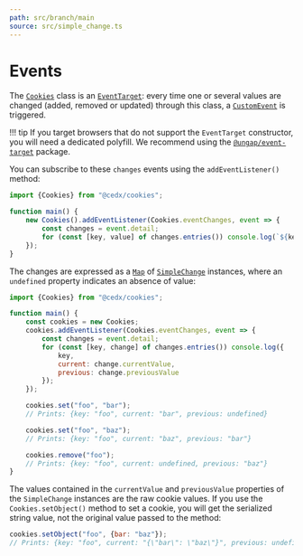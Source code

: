 ```yaml
---
path: src/branch/main
source: src/simple_change.ts
---
```


# Events
The [`Cookies`](api.md) class is an [`EventTarget`](https://developer.mozilla.org/en-US/docs/Web/API/EventTarget): every time one or several values are changed (added, removed or updated) through this class, a [`CustomEvent`](https://developer.mozilla.org/en-US/docs/Web/API/CustomEvent) is triggered.

!!! tip
	If you target browsers that do not support the `EventTarget` constructor, you will need
	a dedicated polyfill. We recommend using the [`@ungap/event-target`](https://www.npmjs.com/package/@ungap/event-target) package.   

You can subscribe to these `changes` events using the `addEventListener()` method:

``` js
import {Cookies} from "@cedx/cookies";

function main() {
	new Cookies().addEventListener(Cookies.eventChanges, event => {
		const changes = event.detail;
		for (const [key, value] of changes.entries()) console.log(`${key}: ${value}`);
	});
}
```

The changes are expressed as a [`Map`](https://developer.mozilla.org/en-US/docs/Web/JavaScript/Reference/Global_Objects/Map)
of [`SimpleChange`](https://git.belin.io/cedx/cookies.js/src/branch/main/src/simple_change.ts) instances, where an `undefined` property indicates an absence of value:

``` js
import {Cookies} from "@cedx/cookies";

function main() {
	const cookies = new Cookies;
	cookies.addEventListener(Cookies.eventChanges, event => {
		const changes = event.detail;
		for (const [key, change] of changes.entries()) console.log({
			key,
			current: change.currentValue,
			previous: change.previousValue
		});
	});

	cookies.set("foo", "bar");
	// Prints: {key: "foo", current: "bar", previous: undefined}

	cookies.set("foo", "baz");
	// Prints: {key: "foo", current: "baz", previous: "bar"}

	cookies.remove("foo");
	// Prints: {key: "foo", current: undefined, previous: "baz"}
}
```

The values contained in the `currentValue` and `previousValue` properties of the `SimpleChange` instances are the raw cookie values. If you use the `Cookies.setObject()` method to set a cookie, you will get the serialized string value, not the original value passed to the method:

``` js
cookies.setObject("foo", {bar: "baz"});
// Prints: {key: "foo", current: "{\"bar\": \"baz\"}", previous: undefined}
```
